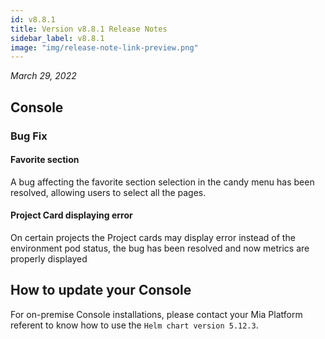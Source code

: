 ```yaml
---
id: v8.8.1
title: Version v8.8.1 Release Notes
sidebar_label: v8.8.1
image: "img/release-note-link-preview.png"
---
```


_March 29, 2022_

## Console

### Bug Fix

#### Favorite section

A bug affecting the favorite section selection in the candy menu has been resolved, allowing users to select all the pages.

#### Project Card displaying error

On certain projects the Project cards may display error instead of the environment pod status, the bug has been resolved and now metrics are properly displayed

## How to update your Console

For on-premise Console installations, please contact your Mia Platform referent to know how to use the `Helm chart version 5.12.3`.
